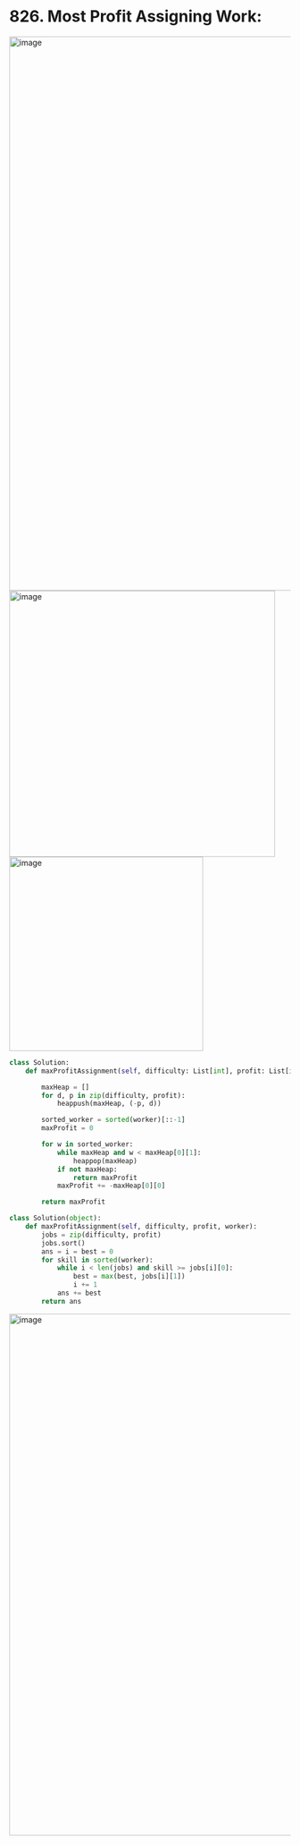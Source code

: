 # 826. Most Profit Assigning Work:

<img width="991" alt="image" src="https://github.com/jatinbhutka/LeetCode-2022/assets/35987583/d1bd0360-08cc-4028-ab1e-ff17c581c7dd">
<img width="476" alt="image" src="https://github.com/jatinbhutka/LeetCode-2022/assets/35987583/4b9a347b-dee9-4005-85bf-e9913d5496cb">
<img width="347" alt="image" src="https://github.com/jatinbhutka/LeetCode-2022/assets/35987583/72d0b20b-fff2-4bb6-8270-268b34aac6f9">




```python
class Solution:
    def maxProfitAssignment(self, difficulty: List[int], profit: List[int], worker: List[int]) -> int:

        maxHeap = []
        for d, p in zip(difficulty, profit):
            heappush(maxHeap, (-p, d))

        sorted_worker = sorted(worker)[::-1]
        maxProfit = 0

        for w in sorted_worker:
            while maxHeap and w < maxHeap[0][1]:
                heappop(maxHeap)
            if not maxHeap:
                return maxProfit
            maxProfit += -maxHeap[0][0]

        return maxProfit
```



```python
class Solution(object):
    def maxProfitAssignment(self, difficulty, profit, worker):
        jobs = zip(difficulty, profit)
        jobs.sort()
        ans = i = best = 0
        for skill in sorted(worker):
            while i < len(jobs) and skill >= jobs[i][0]:
                best = max(best, jobs[i][1])
                i += 1
            ans += best
        return ans

```

<img width="933" alt="image" src="https://github.com/jatinbhutka/LeetCode-2022/assets/35987583/4eb14a21-16c7-466c-8539-6f2b3580da0a">
